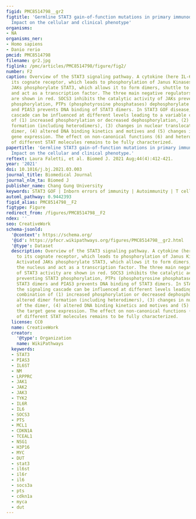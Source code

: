 ```yaml
---
figid: PMC8514798__gr2
figtitle: 'Germline STAT3 gain-of-function mutations in primary immunodeficiency:
  Impact on the cellular and clinical phenotype'
organisms:
- NA
organisms_ner:
- Homo sapiens
- Danio rerio
pmcid: PMC8514798
filename: gr2.jpg
figlink: /pmc/articles/PMC8514798/figure/fig2/
number: F2
caption: Overview of the STAT3 signaling pathway. A cytokine (here IL-6) binds to
  its cognate receptor, which leads to phosphorylation of Janus Kinases (JAKs). Activated
  JAKs phosphorylate STAT3, which allows it to form dimers, shuttle to the nucleus
  and act as a transcription factor. The three main negative regulators of STAT3 activity
  are shown in red. SOCS3 inhibits the catalytic activity of JAKs preventing STAT3
  phosphorylation, PTPs (phosphotyrosine phosphatases) dephosphorylate STAT3 dimers
  and PIAS3 prevents DNA binding of STAT3 dimers. In STAT3 GOF disease, the signaling
  cascade can be influenced at different levels leading to a variable combination
  of (1) increased phosphorylation or decreased dephosphorylation, (2) altered dimer
  formation (including heterodimers), (3) changes in nuclear translocation of the
  dimer, (4) altered DNA binding kinetics and motives and (5) changes in the target
  gene expression. The effect on non-canonical functions (6) and heterodimerization
  of different STAT molecules remains to be fully characterized.
papertitle: 'Germline STAT3 gain-of-function mutations in primary immunodeficiency:
  Impact on the cellular and clinical phenotype.'
reftext: Laura Faletti, et al. Biomed J. 2021 Aug;44(4):412-421.
year: '2021'
doi: 10.1016/j.bj.2021.03.003
journal_title: Biomedical Journal
journal_nlm_ta: Biomed J
publisher_name: Chang Gung University
keywords: STAT3 GOF | Inborn errors of immunity | Autoimmunity | T cell | Lymphoproliferation
automl_pathway: 0.9442393
figid_alias: PMC8514798__F2
figtype: Figure
redirect_from: /figures/PMC8514798__F2
ndex: ''
seo: CreativeWork
schema-jsonld:
  '@context': https://schema.org/
  '@id': https://pfocr.wikipathways.org/figures/PMC8514798__gr2.html
  '@type': Dataset
  description: Overview of the STAT3 signaling pathway. A cytokine (here IL-6) binds
    to its cognate receptor, which leads to phosphorylation of Janus Kinases (JAKs).
    Activated JAKs phosphorylate STAT3, which allows it to form dimers, shuttle to
    the nucleus and act as a transcription factor. The three main negative regulators
    of STAT3 activity are shown in red. SOCS3 inhibits the catalytic activity of JAKs
    preventing STAT3 phosphorylation, PTPs (phosphotyrosine phosphatases) dephosphorylate
    STAT3 dimers and PIAS3 prevents DNA binding of STAT3 dimers. In STAT3 GOF disease,
    the signaling cascade can be influenced at different levels leading to a variable
    combination of (1) increased phosphorylation or decreased dephosphorylation, (2)
    altered dimer formation (including heterodimers), (3) changes in nuclear translocation
    of the dimer, (4) altered DNA binding kinetics and motives and (5) changes in
    the target gene expression. The effect on non-canonical functions (6) and heterodimerization
    of different STAT molecules remains to be fully characterized.
  license: CC0
  name: CreativeWork
  creator:
    '@type': Organization
    name: WikiPathways
  keywords:
  - STAT3
  - PIAS3
  - IL6ST
  - NM
  - LRPPRC
  - JAK1
  - JAK2
  - JAK3
  - TYK2
  - IL6R
  - IL6
  - SOCS3
  - PTS
  - MCL1
  - CDKN1A
  - TCEAL1
  - NSG1
  - H3P16
  - MYC
  - DUT
  - stat3
  - il6st
  - il6r
  - il6
  - socs3a
  - pts
  - cdkn1a
  - myca
  - dut
---
```

